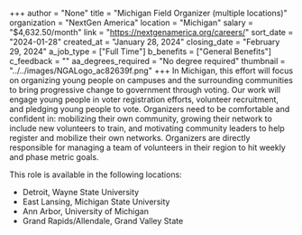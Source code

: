 +++
author = "None"
title = "Michigan Field Organizer (multiple locations)"
organization = "NextGen America"
location = "Michigan"
salary = "$4,632.50/month"
link = "https://nextgenamerica.org/careers/"
sort_date = "2024-01-28"
created_at = "January 28, 2024"
closing_date = "February 29, 2024"
a_job_type = ["Full Time"]
b_benefits = ["General Benefits"]
c_feedback = ""
aa_degrees_required = "No degree required"
thumbnail = "../../images/NGALogo_ac82639f.png"
+++
In Michigan, this effort will focus on organizing young people on campuses and the surrounding communities to bring progressive change to government through voting. Our work will engage young people in voter registration efforts, volunteer recruitment, and pledging young people to vote. Organizers need to be comfortable and confident in: mobilizing their own community, growing their network to include new volunteers to train, and motivating community leaders to help register and mobilize their own networks. Organizers are directly responsible for managing a team of volunteers in their region to hit weekly and phase metric goals. 

This role is available in the following locations: 
- Detroit, Wayne State University
- East Lansing, Michigan State University
- Ann Arbor, University of Michigan
- Grand Rapids/Allendale, Grand Valley State
